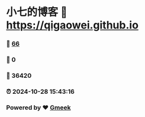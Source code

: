 # 小七的博客 :link: https://qigaowei.github.io 
### :page_facing_up: [66](https://qigaowei.github.io/tag.html) 
### :speech_balloon: 0 
### :hibiscus: 36420 
### :alarm_clock: 2024-10-28 15:43:16 
### Powered by :heart: [Gmeek](https://github.com/Meekdai/Gmeek)

